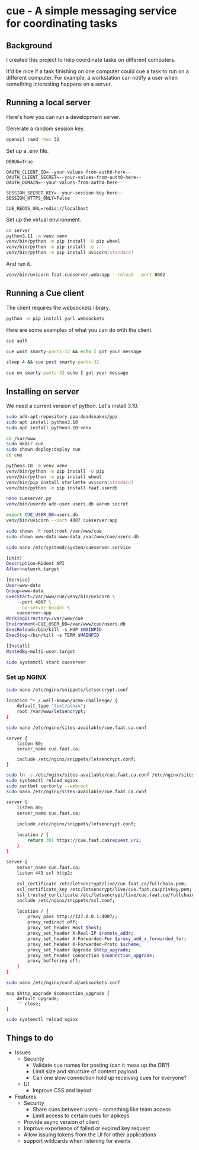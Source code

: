 # cue - A simple messaging service for coordinating tasks


## Background

I created this project to help coordinate tasks on different computers.

It'd be nice if a task finishing on one computer could cue a task to run on a different computer.
For example, a workstation can notify a user when something interesting happens on a server.


## Running a local server

Here's how you can run a development server.

Generate a random session key.

```bash
openssl rand -hex 32
```

Set up a .env file.

```text
DEBUG=True

OAUTH_CLIENT_ID=--your-values-from-auth0-here--
OAUTH_CLIENT_SECRET=--your-values-from-auth0-here--
OAUTH_DOMAIN=--your-values-from-auth0-here--

SESSION_SECRET_KEY=--your-session-key-here--
SESSION_HTTPS_ONLY=False

CUE_REDIS_URL=redis://localhost
```

Set up the virtual environment.

```bash
cd server
python3.11 -m venv venv
venv/bin/python -m pip install -U pip wheel
venv/bin/python -m pip install -e .
venv/bin/python -m pip install uvicorn[standard]
```

And run it.

```bash
venv/bin/uvicorn faat.cueserver.web:app --reload --port 8002
```


## Running a Cue client

The client requires the websockets library.

```cmd
python -m pip install yarl websockets
```

Here are some examples of what you can do with the client.

```cmd
cue auth

cue wait smarty-pants-32 && echo I got your message

sleep 4 && cue post smarty-pants-32

cue on smarty-pants-32 echo I got your message
```


## Installing on server

We need a current version of python.
Let's install 3.10.

```bash
sudo add-apt-repository ppa:deadsnakes/ppa
sudo apt install python3.10
sudo apt install python3.10-venv
```

```bash
cd /var/www
sudo mkdir cue
sudo chown deploy:deploy cue
cd cue
```

```bash
python3.10 -m venv venv
venv/bin/python -m pip install -U pip
venv/bin/python -m pip install wheel
venv/bin/pip install starlette uvicorn[standard]
venv/bin/python -m pip install faat.userdb

nano cueserver.py
venv/bin/userdb add-user users.db aaron secret

export CUE_USER_DB=users.db
venv/bin/uvicorn --port 4007 cueserver:app
```

```bash
sudo chown -R root:root /var/www/cue
sudo chown www-data:www-data /var/www/cue/users.db
```

```bash
sudo nano /etc/systemd/system/cueserver.service
```

```bash
[Unit]
Description=Rident API
After=network.target

[Service]
User=www-data
Group=www-data
ExecStart=/var/www/cue/venv/bin/uvicorn \
    --port 4007 \
    --no-server-header \
    cueserver:app
WorkingDirectory=/var/www/cue
Environment=CUE_USER_DB=/var/www/cue/users.db
ExecReload=/bin/kill -s HUP $MAINPID
ExecStop=/bin/kill -s TERM $MAINPID

[Install]
WantedBy=multi-user.target
```

```bash
sudo systemctl start cueserver
```


### Set up NGINX

```bash
sudo nano /etc/nginx/snippets/letsencrypt.conf
```

```bash
location ^~ /.well-known/acme-challenge/ {
    default_type "text/plain";
    root /var/www/letsencrypt;
}
```

```bash
sudo nano /etc/nginx/sites-available/cue.faat.ca.conf
```

```nginx
server {
    listen 80;
    server_name cue.faat.ca;

    include /etc/nginx/snippets/letsencrypt.conf;
}
```

```bash
sudo ln -s /etc/nginx/sites-available/cue.faat.ca.conf /etc/nginx/sites-enabled/cue.faat.ca.conf
sudo systemctl reload nginx
sudo certbot certonly --webroot
sudo nano /etc/nginx/sites-available/cue.faat.ca.conf
```

```bash
server {
    listen 80;
    server_name cue.faat.ca;

    include /etc/nginx/snippets/letsencrypt.conf;

    location / {
        return 301 https://cue.faat.ca$request_uri;
    }
}

server {
    server_name cue.faat.ca;
    listen 443 ssl http2;

    ssl_certificate /etc/letsencrypt/live/cue.faat.ca/fullchain.pem;
    ssl_certificate_key /etc/letsencrypt/live/cue.faat.ca/privkey.pem;
    ssl_trusted_certificate /etc/letsencrypt/live/cue.faat.ca/fullchain.pem;
    include /etc/nginx/snippets/ssl.conf;

    location / {
        proxy_pass http://127.0.0.1:4007/;
        proxy_redirect off;
        proxy_set_header Host $host;
        proxy_set_header X-Real-IP $remote_addr;
        proxy_set_header X-Forwarded-For $proxy_add_x_forwarded_for;
        proxy_set_header X-Forwarded-Proto $scheme;
        proxy_set_header Upgrade $http_upgrade;
        proxy_set_header Connection $connection_upgrade;
        proxy_buffering off;
    }
}
```

```bash
sudo nano /etc/nginx/conf.d/websockets.conf
```

```nginx
map $http_upgrade $connection_upgrade {
    default upgrade;
    '' close;
}
```

```bash
sudo systemctl reload nginx
```


## Things to do

*   Issues
    *   Security
        *   Validate cue names for posting (can it mess up the DB?)
        *   Limit size and structure of content payload
        *   Can one slow connection hold up receiving cues for everyone?
    *   UI
        *   Improve CSS and layout
*   Features
    *   Security
        *   Share cues between users - something like team access
        *   Limit access to certain cues for apikeys
    *   Provide async version of client
    *   Improve experience of failed or expired key request
    *   Allow issuing tokens from the UI for other applications
    *   support wildcards when listening for events

